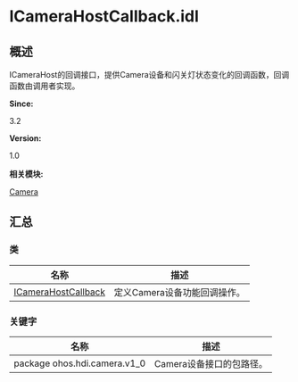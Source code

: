# ICameraHostCallback.idl


## **概述**

ICameraHost的回调接口，提供Camera设备和闪关灯状态变化的回调函数，回调函数由调用者实现。

**Since:**

3.2

**Version:**

1.0

**相关模块:**

[Camera](camera.md)


## **汇总**


### 类

  | 名称 | 描述 | 
| -------- | -------- |
| [ICameraHostCallback](interface_i_camera_host_callback.md) | 定义Camera设备功能回调操作。 | 


### 关键字

  | 名称 | 描述 | 
| -------- | -------- |
| package&nbsp;ohos.hdi.camera.v1_0 | Camera设备接口的包路径。 | 
